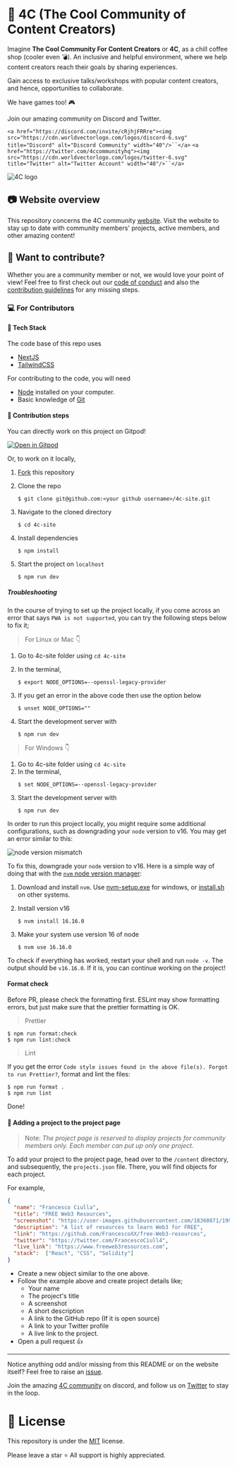 # 💎 4C (The Cool Community of Content Creators)

Imagine **The Cool Community For Content Creators** or **4C**, as a chill coffee shop (cooler even 💣). An inclusive and helpful environment, where we help content creators reach their goals by sharing experiences.

Gain access to exclusive talks/workshops with popular content creators, and hence, opportunities to collaborate.

We have games too! 🎮

Join our amazing community on Discord and Twitter.

`<a href="https://discord.com/invite/cRjhjFRRre"><img src="https://cdn.worldvectorlogo.com/logos/discord-6.svg" title="Discord" alt="Discord Community" width="40"/>``</a>` `<a href="https://twitter.com/4ccommunityhq"><img src="https://cdn.worldvectorlogo.com/logos/twitter-6.svg" title="Twitter" alt="Twitter Account" width="40"/>``</a>`

<img src="https://raw.githubusercontent.com/FrancescoXX/4c-site/main/src/assets/banner.jpg" alt="4C logo">

## 📷 Website overview

This repository concerns the 4C community [website](https://www.4c.rocks/). Visit the website to stay up to date with community members' projects, active members, and other amazing content!

## 🎉 Want to contribute?

Whether you are a community member or not, we would love your point of view! Feel free to first check out our [code of conduct](https://github.com/FrancescoXX/4c-site/blob/main/CODE_OF_CONDUCT.md) and also the [contribution guidelines](https://github.com/FrancescoXX/4c-site/blob/main/CONTRIBUTING.md) for any missing steps.

### 💻 For Contributors

#### 🔖 Tech Stack

The code base of this repo uses

- [NextJS](https://nextjs.org/)
- [TailwindCSS](https://tailwindcss.com/)

For contributing to the code, you will need

- [Node](https://nodejs.org/en/) installed on your computer.
- Basic knowledge of [Git](https://git-scm.com/)

#### 🔖 Contribution steps

You can directly work on this project on Gitpod!

[![Open in Gitpod](https://gitpod.io/button/open-in-gitpod.svg)](https://gitpod.io/#https://github.com/FrancescoXX/4c-site)

Or, to work on it locally,

1. [Fork](https://github.com/FrancescoXX/4c-site) this repository
2. Clone the repo

   ```console
   $ git clone git@github.com:<your github username>/4c-site.git
   ```
3. Navigate to the cloned directory

   ```console
   $ cd 4c-site
   ```
4. Install dependencies

   ```console
   $ npm install
   ```
5. Start the project on `localhost`

   ```console
   $ npm run dev
   ```

##### Troubleshooting

In the course of trying to set up the project locally, if you come across an error that says `PWA is not supported`, you can try the following steps below to fix it;

> For Linux or Mac 👇

1. Go to 4c-site folder using `cd 4c-site`
2. In the terminal,

   ```console
   $ export NODE_OPTIONS=--openssl-legacy-provider
   ```
3. If you get an error in the above code then use the option below

   ```console
   $ unset NODE_OPTIONS=""
   ```
4. Start the development server with

   ```console
   $ npm run dev
   ```

> For Windows 👇

1. Go to 4c-site folder using `cd 4c-site`
2. In the terminal,
   ```console
   $ set NODE_OPTIONS=--openssl-legacy-provider
   ```
3. Start the development server with
   ```console
   $ npm run dev
   ```

In order to run this project locally, you might require some additional configurations, such as downgrading your `node` version to v16.
You may get an error similar to this:

![node version mismatch](https://media.discordapp.net/attachments/881808811344683028/1051093955518935060/image.png)

To fix this, downgrade your `node` version to v16. Here is a simple way of doing that with the [`nvm` node version manager](https://github.com/nvm-sh/nvm):

1. Download and install `nvm`. Use [nvm-setup.exe](https://github.com/coreybutler/nvm-windows/releases) for windows, or [install.sh](https://raw.githubusercontent.com/nvm-sh/nvm/v0.39.3/install.sh) on other systems.
2. Install version v16

   ```console
   $ nvm install 16.16.0
   ```
3. Make your system use version 16 of node

   ```console
   $ nvm use 16.16.0
   ```

To check if everything has worked, restart your shell and run `node -v`. The output should be `v16.16.0`. If it is, you can continue working on the project!

#### Format check

Before PR, please check the formatting first. ESLint may show formatting errors, but just make sure that the prettier formatting is OK.

> Prettier

```console
$ npm run format:check
$ npm run lint:check
```

> Lint

If you get the error `Code style issues found in the above file(s). Forgot to run Prettier?`, format and lint the files:

```console
$ npm run format .
$ npm run lint
```

Done!

#### 🔖 Adding a project to the project page

> Note: _The project page is reserved to display projects for community members only. Each member can put up only one project._

To add your project to the project page, head over to the `/content` directory, and subsequently, the `projects.json` file. There, you will find objects for each project.

For example,

```json
{
  "name": "Francesco Ciulla",
  "title": "FREE Web3 Resources",
  "screenshot": "https://user-images.githubusercontent.com/18360871/199210192-f5599a23-f0b1-49ff-9c52-2554a72a2c14.png",
  "description": "A list of resources to learn Web3 for FREE",
  "link": "https://github.com/FrancescoXX/free-Web3-resources",
  "twitter": "https://twitter.com/FrancescoCiull4",
  "live_link": "https://www.freeweb3resources.com",
  "stack":  ["React", "CSS", "Solidity"]
}
```

- Create a new object similar to the one above.
- Follow the example above and create project details like;
  - Your name
  - The project's title
  - A screenshot
  - A short description
  - A link to the GitHub repo (If it is open source)
  - A link to your Twitter profile
  - A live link to the project.
- Open a pull request 👍

---

Notice anything odd and/or missing from this README or on the website itself? Feel free to raise an [issue](https://github.com/FrancescoXX/4c-site/issues).

Join the amazing [4C community](https://discord.com/invite/cRjhjFRRre) on discord, and follow us on [Twitter](https://twitter.com/4ccommunityhq) to stay in the loop.

# 🔑 License

This repository is under the [MIT](./LICENSE) license.

Please leave a star ⭐️ All support is highly appreciated.
